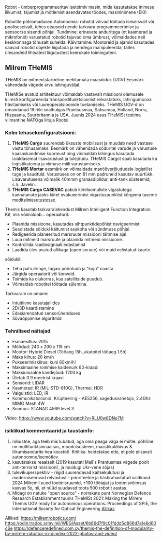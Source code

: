 Robot - ümberprogrammeeritav isetoimiv masin, mida kasutatakse inimese liikumist, tajumist ja mõtlemist asendavates töödes, masininimene (EKI)

Robotite põhiomadused
Autonoomia: robotid võivad töötada iseseisvalt või pooliseseivalt, tehes otsuseid nende tarkvara programmeerimise ja sensoorse sisendi põhjal.
Tundmine: erinevate anduritega (nt kaamerad ja mikrofonid) varustatud robotid tajuvad oma ümbrust, võimaldades neil keskkonnaga tõhusalt suhelda.
Käivitamine: Mootoreid ja ajamid kasutades saavad robotid objekte liigutada ja nendega manipuleerida, täites ülesandeid lihtsatest liigutustest keerukate toiminguteni.


## Milrem THeMIS

THeMIS on mitmeotstarbeline mehitamata maasõiduk (UGV).Eesmärk vähendada vägede arvu lahinguväljal. 

THeMISe avatud arhitektuur võimaldab vastavalt missiooni olemusele kiiresti konfigureerida transpordifunktsioonist relvastatuks, lahingumoona hävitamiseks või luureoperatsioonide toetamiseks. 
THeMIS UGV-d on omandanud 18 riiki sealhulgas Prantsusmaa, Saksamaa, Holland, Norra, Hispaania, Suurbritannia ja USA. Juunis 2024 asus THeMISt testima viimantine NATOga liituja Rootsi. 

### Kolm tehasekonfiguratsiooni:
1. **THeMIS Cargo** suurendab üksuste mobiilsust ja muudab need vastase vastu tõhusamaks. Eesmärk on vähendada sõduritel varude ja varustuse kaasaskandmise koormust ning võimaldab lahingus kasutada laialdasemat lisavarustust ja tulejõudu. THeMIS Cargot saab kasutada ka logistikatoena ja viimase miili varustamiseks. 
2. **THeMIS Mortar** eesmärk on võimaldada manööverjõududele logistilist tuge ja kaudtuld. Varustuses on on 81 mm padruneid kasutav suurtükk. Lisavarutusena võimalik 40mmm granaadipildur, anti-tank süsteemid, s.h. Javelin. 
3. **THeMIS Cargo CASEVAC** pakub kiireloomuliste vigastutega kannatanute jaoks kiiret evakueerimist vigastuspunktist kõrgema taseme meditsiiniasutustesse. 

Themis kasutab tarkvaralahendust Milrem Intelligent Function Integration Kit, mis võimaldab... 
operaatoril:
* Plaanida missioone, kasutades sihtpunktidepõhist navigeerimist
* Seadistada sõiduki käitumist asukoha või sündmuse põhjal.
* Redigeerida planeeritud marsruute missiooni täitmise ajal.
* Luua mitmeid marsruute ja plaanida mitmeid missioone.
* Kontrollida raadiosignaali edastamist.
* Laadida üles avatud allikaga (open soruce) või muid eelistatud kaarte.

sõidukil:
* Teha patrullringe, tagasi pöörduda ja "koju" naasta.
* Järgida operaatorit või konvoid.
* Toimida ka olukorras, kus sateliitside puudub.
* Võimaldab robotitel töötada sülemina.

Tarkvarale on omane:
* Intuitiivne kasutajaliides
* 2D/3D kaardistamine
* Edasiarendatud sensorühendused
* Süvaõppimise algoritmid

### Tehnilised näitajad 
* Esmaesitlus: 2015 
* Mõõdud: 240 x 200 x 115 cm 
* Mootor: Hybrid Diesel (Tööaeg 15h, akutoitel tööaeg 1.5h)
* Maks kiirus: 20 km/h 
* Pukseerimiskiirus: kuni 80km/h!
* Maksimaalne ronimise kaldenurk 60-kraadi
* Maksiumaalne kandejõud: 1200 kg
* Ületab 0.9 meetrist kraavi
* Sensorid: LIDAR
* Kaamerad: IR (MIL-STD-810G), Thermal, HDR
* Valguistid: LED, IR
* Kommunikatsioonid: Krüpteering - AES256, sagedusvahetaja, 2.4Ghz MIMO Mesh 4W
* Soomus: STANAG 4569 level 3

Video: https://www.youtube.com/watch?v=RLU0w8DNo7M

### isiklikud kommentaarid ja taustainfo:
1. robustne, aga teeb mis lubatud, aga oma peaga väga ei mõtle. põhiline on multifunktsionaalsus, moodulsüsteem, maastikuläbivus & liikumisandurite hea koostöö. Kriitika: heidetakse ette, et pole piisavalt autonoomne/isemõtlev. 
2. kasutatakse reaalselt (2019 kasutati Mali´s Prantusmaa vägede poolt anti-terrorist missioonil, ja muidugi Ukr-vene sõjas)
3. tulevikuperspektiiv - riigid suurendavad kaitsekulutusi ja moderniseerivad relvastust - prioriteetne ja hästirahastatud valdkond. 2024 Milremil uued tootmisruumid, +100 töötajat ja tootmisvõimsus kasvas 5x, nii, et nüüd suudavad toota 500 robotit aastas. 
4. Midagi on natuke "open source" - norrakate punt Norwegian Defence Research Establishment tuunis THeMISt 2021: Making the Milrem Themis UGV ready for autonomous operations. Proceedings of SPIE, the International Society for Optical Engineering [Allikas](https://www.ffi.no/en/publications-archive/making-the-milrem-themis-ugv-ready-for-autonomous-operations)



Allikad: 
https://milremrobotics.com/ 
https://odin.tradoc.army.mil/WEG/Asset/6b86d7f9c01fddd5d866d7a1e6d60c6e 
https://defenceredefined.com.cy/themis-the-definition-of-modularity-by-milrem-robotics-in-dimdex-2022-photos-and-video/